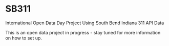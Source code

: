 SB311
=====

International Open Data Day Project Using South Bend Indiana 311 API Data

This is an open data project in progress - stay tuned for more information on how to set up.
